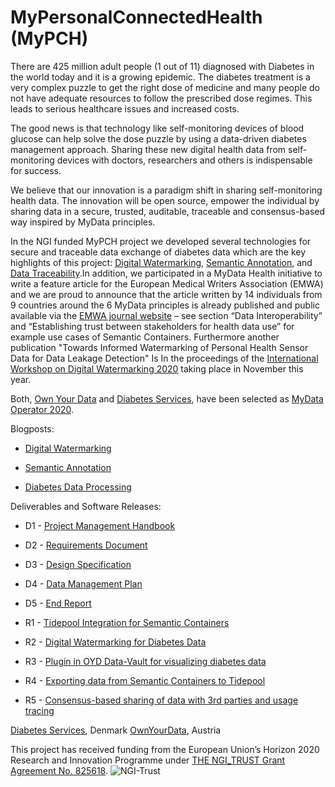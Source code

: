 # MyPersonalConnectedHealth (MyPCH)
There are 425 million adult people (1 out of 11) diagnosed with Diabetes in the world today and it is a growing epidemic. The diabetes treatment is a very complex puzzle to get the right dose of medicine and many people do not have adequate resources to follow the prescribed dose regimes. This leads to serious healthcare issues and increased costs.

The good news is that technology like self-monitoring devices of blood glucose can help solve the dose puzzle by using a data-driven diabetes management approach. Sharing these new digital health data from self-monitoring devices with doctors, researchers and others is indispensable for success.

We believe that our innovation is a paradigm shift in sharing self-monitoring health data. The innovation will be open source, empower the individual by sharing data in a secure, trusted, auditable, traceable and consensus-based way inspired by MyData principles.

In the NGI funded MyPCH project we developed several technologies for secure and traceable data exchange of diabetes data which are the key highlights of this project: 
[Digital Watermarking](https://www.ownyourdata.eu/en/digital-watermarking/), [Semantic Annotation](https://www.ownyourdata.eu/en/semantic-technologies-for-semantic-container/), and [Data Traceability](https://github.com/sem-con/sc-diabetes/tree/master/dataflows/Data_Tracing).In addition, we participated in a MyData Health initiative to write a feature article for the European Medical Writers Association (EMWA) and we are proud to announce that the article written by 14 individuals from 9 countries around the 6 MyData principles is already published and public available via the [EMWA journal website](https://journal.emwa.org/the-data-economy/mydata-applying-human-centric-principles-to-health-data/) – see section “Data Interoperability” and “Establishing trust between stakeholders for health data use” for example use cases of Semantic Containers. Furthermore another publication "Towards Informed Watermarking of Personal Health Sensor Data for Data Leakage Detection" Is In the proceedings of the [International Workshop on Digital Watermarking 2020](http://www.iwdw.site/) taking place in November this year.

Both, [Own Your Data](https://www.ownyourdata.eu/en/ownyourdata-is-mydata-operator-2020/) and [Diabetes Services](https://www.diabetes.services), have been selected as [MyData Operator 2020](https://mydata.org/operators/).

<!--- add list of blogposts--->
Blogposts:
- [Digital Watermarking](https://www.ownyourdata.eu/en/digital-watermarking/)

- [Semantic Annotation](https://www.ownyourdata.eu/en/semantic-technologies-for-semantic-container/)

- [Diabetes Data Processing](https://www.ownyourdata.eu/en/diabetes-data-processing/)


<!--- add list of DELs --->
Deliverables and Software Releases:

- D1 - [Project Management Handbook](https://github.com/jaleds/MyPCH-private/blob/master/doc/DEL1_ProjectManagementHandbook.pdf)

- D2 - [Requirements Document](https://github.com/jaleds/MyPCH-private/blob/master/doc/DEL2_Requirements.pdf)

- D3 - [Design Specification](https://github.com/jaleds/MyPCH-private/blob/master/doc/DEL3_DesignSpecification.pdf)

- D4 - [Data Management Plan](https://github.com/jaleds/MyPCH-private/blob/master/doc/DEL4_DataManagementPlan.pdf)

- D5 - [End Report](https://github.com/jaleds/MyPCH-private/blob/master/doc/DEL5_FinalReport.pdf)

- R1 - [Tidepool Integration for Semantic Containers](https://github.com/sem-con/sc-diabetes/blob/master/dataflows/Tidepool_Integration/README.md)

- R2 - [Digital Watermarking for Diabetes Data](https://github.com/sem-con/sc-diabetes/blob/master/dataflows/Data_Donation/README.md)

- R3 - [Plugin in OYD Data-Vault for visualizing diabetes data](https://github.com/sem-con/sc-diabetes/blob/master/dataflows/Personal_Data/README.md)

- R4 - [Exporting data from Semantic Containers to Tidepool]() <!--- add DEL link --->

- R5 - [Consensus-based sharing of data with 3rd parties and usage tracing](https://github.com/sem-con/sc-diabetes/blob/master/dataflows/Data_Tracing/README.md)

[Diabetes Services](https://www.diabetes.services), Denmark
[OwnYourData](https://www.ownyourdata.eu), Austria

This project has received funding from the European Union’s Horizon 2020 Research and Innovation Programme under [THE NGI_TRUST Grant Agreement No. 825618](https://wiki.geant.org/display/NGITrust/Funded+Projects).
![NGI-Trust](https://www.ownyourdata.eu/wp-content/uploads/2019/11/Logo_EU_NGI_Trust.png)
